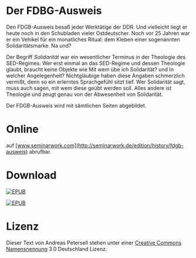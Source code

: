 # Der FDBG-Ausweis

Den FDGB-Ausweis besaß jeder Werktätige der DDR. Und vielleicht liegt er heute noch in den Schubladen vieler Ostdeutscher. Noch vor 25 Jahren war er ein Vehikel für ein monatliches Ritual: dem Kleben einer sogenannten Solidaritätsmarke. Na und?

Der Begriff *Solidarität* war ein wesentlicher Terminus in der Theologie des SED-Regimes. Wer erst einmal an das SED-Regime und dessen Theologie glaubt, braucht keine Objekte wie Mit wem übe ich Solidarität? und In welcher Angelegenheit? Nichtgläubige haben diese Angaben schmerzlich vermißt, denn so ein erlerntes Sprachgefühl sitzt tief. Wer Solidarität sagt, muss auch sagen, mit wem diese geübt werden soll. Alles andere ist Theologie und zeugt genau von der Abwesenheit von Solidarität.

Der FDGB-Ausweis wird mit sämtlichen Seiten abgebildet.

# Online
auf [www.seminarwork.com](http://seminarwork.de/edition/history/fdgb-ausweis) abrufbar.

# Download

[![EPUB](http://www.seminarwork.com/assets/images/trello-download-epub.png)](https://github.com/petersell/fdgbausweis/raw/master/fdgbausweis.pdf)

[![EPUB](http://www.seminarwork.com/assets/images/trello-download-pdf.png)](https://github.com/petersell/fdgbausweis/raw/master/fdgbausweis.epub)

# Lizenz

Dieser Text von Andreas Petersell stehen unter einer [Creative Commons Namensnennung](http://creativecommons.org/licenses/by/3.0/de/) 3.0 Deutschland Lizenz.
